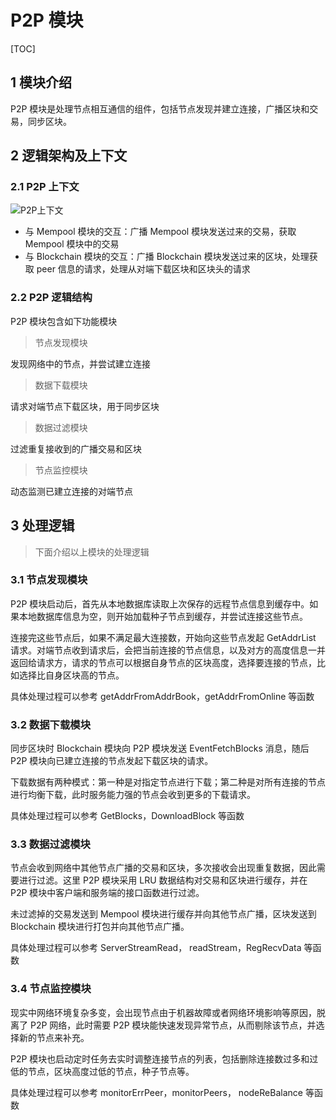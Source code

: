 # P2P 模块

[TOC]

## 1 模块介绍

P2P 模块是处理节点相互通信的组件，包括节点发现并建立连接，广播区块和交易，同步区块。

## 2 逻辑架构及上下文

### 2.1 P2P 上下文

![P2P上下文](https://public.zhaobi.tech/web/storage/upload/20190717/21b85f1b5fe2f87ef04e73e07af30fa5.jpg)

- 与 Mempool 模块的交互：广播 Mempool 模块发送过来的交易，获取 Mempool 模块中的交易
- 与 Blockchain 模块的交互：广播 Blockchain 模块发送过来的区块，处理获取 peer 信息的请求，处理从对端下载区块和区块头的请求

### 2.2 P2P 逻辑结构

P2P 模块包含如下功能模块

> 节点发现模块

发现网络中的节点，并尝试建立连接

> 数据下载模块

请求对端节点下载区块，用于同步区块

> 数据过滤模块

过滤重复接收到的广播交易和区块

> 节点监控模块

动态监测已建立连接的对端节点

## 3 处理逻辑

> 下面介绍以上模块的处理逻辑

### 3.1 节点发现模块

P2P 模块启动后，首先从本地数据库读取上次保存的远程节点信息到缓存中。如果本地数据库信息为空，则开始加载种子节点到缓存，并尝试连接这些节点。

连接完这些节点后，如果不满足最大连接数，开始向这些节点发起 GetAddrList 请求。对端节点收到请求后，会把当前连接的节点信息，以及对方的高度信息一并返回给请求方，请求的节点可以根据自身节点的区块高度，选择要连接的节点，比如选择比自身区块高的节点。

具体处理过程可以参考 getAddrFromAddrBook，getAddrFromOnline 等函数

### 3.2 数据下载模块

同步区块时 Blockchain 模块向 P2P 模块发送 EventFetchBlocks 消息，随后 P2P 模块向已建立连接的节点发起下载区块的请求。

下载数据有两种模式：第一种是对指定节点进行下载；第二种是对所有连接的节点进行均衡下载，此时服务能力强的节点会收到更多的下载请求。

具体处理过程可以参考 GetBlocks，DownloadBlock 等函数

### 3.3 数据过滤模块

节点会收到网络中其他节点广播的交易和区块，多次接收会出现重复数据，因此需要进行过滤。这里 P2P 模块采用 LRU 数据结构对交易和区块进行缓存，并在 P2P 模块中客户端和服务端的接口函数进行过滤。

未过滤掉的交易发送到 Mempool 模块进行缓存并向其他节点广播，区块发送到 Blockchain 模块进行打包并向其他节点广播。

具体处理过程可以参考 ServerStreamRead， readStream，RegRecvData 等函数

### 3.4 节点监控模块

现实中网络环境复杂多变，会出现节点由于机器故障或者网络环境影响等原因，脱离了 P2P 网络，此时需要 P2P 模块能快速发现异常节点，从而剔除该节点，并选择新的节点来补充。

P2P 模块也启动定时任务去实时调整连接节点的列表，包括删除连接数过多和过低的节点，区块高度过低的节点，种子节点等。

具体处理过程可以参考 monitorErrPeer，monitorPeers， nodeReBalance 等函数